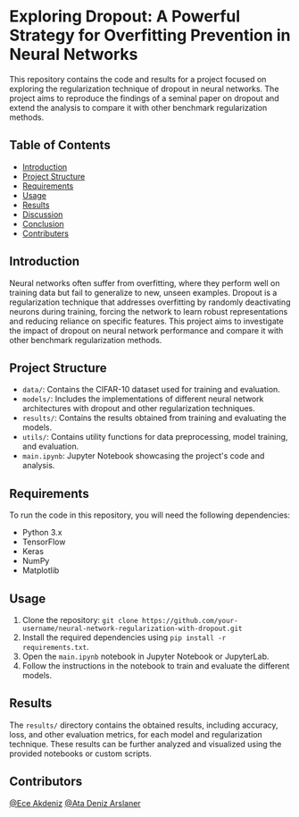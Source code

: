 # Exploring Dropout: A Powerful Strategy for Overfitting Prevention in Neural Networks

This repository contains the code and results for a project focused on exploring the regularization technique of dropout in neural networks. The project aims to reproduce the findings of a seminal paper on dropout and extend the analysis to compare it with other benchmark regularization methods.

## Table of Contents
- [Introduction](#introduction)
- [Project Structure](#project-structure)
- [Requirements](#requirements)
- [Usage](#usage)
- [Results](#results)
- [Discussion](#discussion)
- [Conclusion](#conclusion)
- [Contributers](#contributers)

## Introduction
Neural networks often suffer from overfitting, where they perform well on training data but fail to generalize to new, unseen examples. Dropout is a regularization technique that addresses overfitting by randomly deactivating neurons during training, forcing the network to learn robust representations and reducing reliance on specific features. This project aims to investigate the impact of dropout on neural network performance and compare it with other benchmark regularization methods.

## Project Structure
- `data/`: Contains the CIFAR-10 dataset used for training and evaluation.
- `models/`: Includes the implementations of different neural network architectures with dropout and other regularization techniques.
- `results/`: Contains the results obtained from training and evaluating the models.
- `utils/`: Contains utility functions for data preprocessing, model training, and evaluation.
- `main.ipynb`: Jupyter Notebook showcasing the project's code and analysis.

## Requirements
To run the code in this repository, you will need the following dependencies:
- Python 3.x
- TensorFlow
- Keras
- NumPy
- Matplotlib

## Usage
1. Clone the repository: `git clone https://github.com/your-username/neural-network-regularization-with-dropout.git`
2. Install the required dependencies using `pip install -r requirements.txt`.
3. Open the `main.ipynb` notebook in Jupyter Notebook or JupyterLab.
4. Follow the instructions in the notebook to train and evaluate the different models.

## Results
The `results/` directory contains the obtained results, including accuracy, loss, and other evaluation metrics, for each model and regularization technique. These results can be further analyzed and visualized using the provided notebooks or custom scripts.

## Contributors
[@Ece Akdeniz](https://github.com/ece-akdeniz)
[@Ata Deniz Arslaner](https://github.com/ataarslaner)
